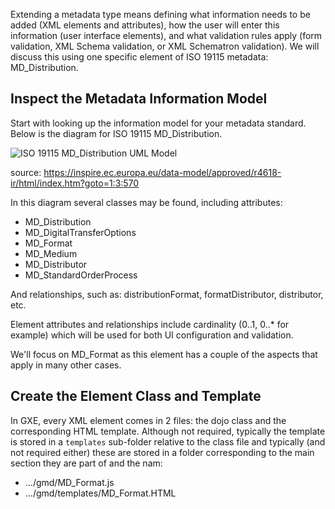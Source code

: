 Extending a metadata type means defining what information needs to be added (XML elements and attributes), how the user will enter this information (user interface elements), and what validation rules apply (form validation, XML Schema validation, or XML Schematron validation). We will discuss this using one specific element of ISO 19115 metadata: MD_Distribution.

## Inspect the Metadata Information Model

Start with looking up the information model for your metadata standard. Below is the diagram for ISO 19115 MD_Distribution. 

![ISO 19115 MD_Distribution UML Model](https://inspire.ec.europa.eu/data-model/approved/r4618-ir/html/EARoot/EA1/EA3/EA13/EA11/EA2668.png)

source: https://inspire.ec.europa.eu/data-model/approved/r4618-ir/html/index.htm?goto=1:3:570

In this diagram several classes may be found, including attributes:
- MD_Distribution
- MD_DigitalTransferOptions
- MD_Format
- MD_Medium
- MD_Distributor
- MD_StandardOrderProcess

And relationships, such as: distributionFormat, formatDistributor, distributor, etc. 

Element attributes and relationships include cardinality (0..1, 0..* for example) which will be used for both UI configuration and validation.

We'll focus on MD_Format as this element has a couple of the aspects that apply in many other cases.

## Create the Element Class and Template

In GXE, every XML element comes in 2 files: the dojo class and the corresponding HTML template. Although not required, typically the template is stored in a `templates` sub-folder relative to the class file and typically (and not required either) these are stored in a folder corresponding to the main section they are part of and the nam:
- .../gmd/MD_Format.js
- .../gmd/templates/MD_Format.HTML





